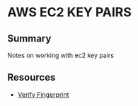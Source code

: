 # AWS EC2 KEY PAIRS

## Summary

Notes on working with ec2 key pairs

## Resources

- [Verify Fingerprint](https://docs.aws.amazon.com/AWSEC2/latest/UserGuide/ec2-key-pairs.html#verify-key-pair-fingerprints)
